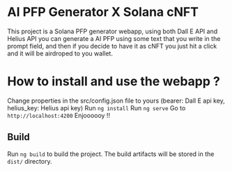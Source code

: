 # AI PFP Generator X Solana cNFT

This project is a Solana PFP generator webapp, using both Dall E API and Helius API you can generate a AI PFP using some text that you write in the prompt field, and then if you decide to have it as cNFT you just hit a click and it will be airdroped to you wallet.


# How to install and use the webapp ?

Change properties in the src/config.json file to yours (bearer: Dall E api key, helius_key: Helius api key)
Run `ng install`
Run `ng serve`
Go to `http://localhost:4200`
Enjoooooy !!

## Build

Run `ng build` to build the project. The build artifacts will be stored in the `dist/` directory.
